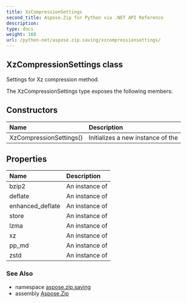 ```yaml
---
title: XzCompressionSettings
second_title: Aspose.Zip for Python via .NET API Reference
description: 
type: docs
weight: 160
url: /python-net/aspose.zip.saving/xzcompressionsettings/
---
```


## XzCompressionSettings class

Settings for Xz compression method.

The XzCompressionSettings type exposes the following members:
## Constructors
| Name | Description |
| :- | :- |
|XzCompressionSettings()|Initializes a new instance of the|
## Properties
| Name | Description |
| :- | :- |
|bzip2|An instance of|
|deflate|An instance of|
|enhanced_deflate|An instance of|
|store|An instance of|
|lzma|An instance of|
|xz|An instance of|
|pp_md|An instance of|
|zstd|An instance of|

### See Also

* namespace [aspose.zip.saving](/zip/python-net/aspose.zip.saving/)
* assembly [Aspose.Zip](/zip/python-net/)

